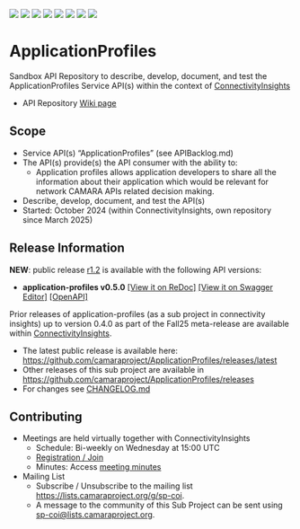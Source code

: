 <a href="https://github.com/camaraproject/ApplicationProfiles/commits/" title="Last Commit"><img src="https://img.shields.io/github/last-commit/camaraproject/ApplicationProfiles?style=plastic"></a>
<a href="https://github.com/camaraproject/ApplicationProfiles/issues" title="Open Issues"><img src="https://img.shields.io/github/issues/camaraproject/ApplicationProfiles?style=plastic"></a>
<a href="https://github.com/camaraproject/ApplicationProfiles/pulls" title="Open Pull Requests"><img src="https://img.shields.io/github/issues-pr/camaraproject/ApplicationProfiles?style=plastic"></a>
<a href="https://github.com/camaraproject/ApplicationProfiles/graphs/contributors" title="Contributors"><img src="https://img.shields.io/github/contributors/camaraproject/ApplicationProfiles?style=plastic"></a>
<a href="https://github.com/camaraproject/ApplicationProfiles" title="Repo Size"><img src="https://img.shields.io/github/repo-size/camaraproject/ApplicationProfiles?style=plastic"></a>
<a href="https://github.com/camaraproject/ApplicationProfiles/blob/main/LICENSE" title="License"><img src="https://img.shields.io/badge/License-Apache%202.0-green.svg?style=plastic"></a>
<a href="https://github.com/camaraproject/ApplicationProfiles/releases/latest" title="Latest Release"><img src="https://img.shields.io/github/release/camaraproject/ApplicationProfiles?style=plastic"></a>
<a href="https://github.com/camaraproject/Governance/blob/main/ProjectStructureAndRoles.md" title="Sandbox API Repository"><img src="https://img.shields.io/badge/Sandbox%20API%20Repository-yellow?style=plastic"></a>

# ApplicationProfiles

Sandbox API Repository to describe, develop, document, and test the ApplicationProfiles Service API(s) within the context of [ConnectivityInsights](https://lf-camaraproject.atlassian.net/wiki/spaces/CAM/pages/14561833/ConnectivityInsights)

* API Repository [Wiki page](https://lf-camaraproject.atlassian.net/wiki/x/mgGaBQ)

## Scope

* Service API(s) “ApplicationProfiles” (see APIBacklog.md)
* The API(s) provide(s) the API consumer with the ability to:
  * Application profiles allows application developers to share all the information about their application which would be relevant for network CAMARA APIs related decision making.
* Describe, develop, document, and test the API(s)
* Started: October 2024 (within ConnectivityInsights, own repository since March 2025)
<!-- * Incubating stage since: §incubation date$ -->

## Release Information

**NEW**: public release [r1.2](https://github.com/camaraproject/ApplicationProfiles/releases/tag/r1.2) is available with the following API versions:

 *  **application-profiles v0.5.0**
    [[View it on ReDoc]](https://redocly.github.io/redoc/?url=https://raw.githubusercontent.com/camaraproject/ApplicationProfiles/r1.2/code/API_definitions/application-profiles.yaml&nocors)
    [[View it on Swagger Editor]](https://camaraproject.github.io/swagger-ui/?url=https://raw.githubusercontent.com/camaraproject/ApplicationProfiles/r1.2/code/API_definitions/application-profiles.yaml)
    [[OpenAPI]](https://raw.githubusercontent.com/camaraproject/ApplicationProfiles/r1.2/code/API_definitions/application-profiles.yaml)

Prior releases of application-profiles (as a sub project in connectivity insights) up to version 0.4.0 as part of the Fall25 meta-release are available within [ConnectivityInsights](https://github.com/camaraproject/ConnectivityInsights/releases).


* The latest public release is available here: https://github.com/camaraproject/ApplicationProfiles/releases/latest
* Other releases of this sub project are available in https://github.com/camaraproject/ApplicationProfiles/releases
* For changes see [CHANGELOG.md](https://github.com/camaraproject/ApplicationProfiles/blob/main/CHANGELOG.md)

## Contributing
* Meetings are held virtually together with ConnectivityInsights
    * Schedule: Bi-weekly on Wednesday at 15:00 UTC
    * [Registration / Join](https://zoom-lfx.platform.linuxfoundation.org/meeting/92345695827?password=35dff2b2-058d-44de-bd7e-67d08c9e9f9d)
    * Minutes: Access [meeting minutes](https://lf-camaraproject.atlassian.net/wiki/x/vzve)
* Mailing List
    <!-- Note: the $mailinglistname$ is either already existing (for API Repositories within a Sub Projects) or will be created by the CAMARA Admin Team. -->
    * Subscribe / Unsubscribe to the mailing list <https://lists.camaraproject.org/g/sp-coi>.
    * A message to the community of this Sub Project can be sent using <sp-coi@lists.camaraproject.org>.
